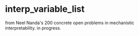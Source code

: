 # interp_variable_list
from Neel Nanda's 200 concrete open problems in mechanistic interpretability. in progress.
